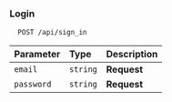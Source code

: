 ### Login

```http
  POST /api/sign_in
```
| Parameter | Type     | Description                       |
| :-------- | :------- | :-------------------------------- |
| `email`      | `string` | **Request** |
| `password`   | `string` | **Request** |